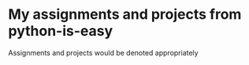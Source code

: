 # My assignments and projects from python-is-easy
Assignments and projects would be denoted appropriately
